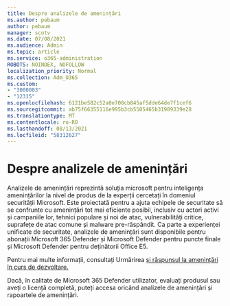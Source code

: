 ```yaml
---
title: Despre analizele de amenințări
ms.author: pebaum
author: pebaum
manager: scotv
ms.date: 07/08/2021
ms.audience: Admin
ms.topic: article
ms.service: o365-administration
ROBOTS: NOINDEX, NOFOLLOW
localization_priority: Normal
ms.collection: Adm_O365
ms.custom:
- "3000003"
- "12315"
ms.openlocfilehash: 6121be582c52a0e708cb845af5dde64de7f1cef6
ms.sourcegitcommit: ab75f66355116e995b3cb5505465b31989339e28
ms.translationtype: MT
ms.contentlocale: ro-RO
ms.lasthandoff: 08/13/2021
ms.locfileid: "58312627"
---
```

# <a name="about-threat-analytics"></a>Despre analizele de amenințări

Analizele de amenințări reprezintă soluția microsoft pentru inteligența amenințărilor la nivel de produs de la experții cercetați în domeniul securității Microsoft. Este proiectată pentru a ajuta echipele de securitate să se confrunte cu amenințări tot mai eficiente posibil, inclusiv cu actori activi și campaniile lor, tehnici populare și noi de atac, vulnerabilități critice, suprafețe de atac comune și malware pre-răspândit. Ca parte a experienței unificate de securitate, analizele de amenințări sunt disponibile pentru abonații Microsoft 365 Defender și Microsoft Defender pentru puncte finale și Microsoft Defender pentru deținătorii Office E5. 

Pentru mai multe informații, consultați Urmărirea [și răspunsul la amenințări în curs de dezvoltare.](https://docs.microsoft.com/microsoft-365/security/defender/threat-analytics)

Dacă, în calitate de Microsoft 365 Defender utilizator, evaluați produsul sau aveți o licență completă, puteți accesa oricând analizele de amenințări și rapoartele de amenințări. 
